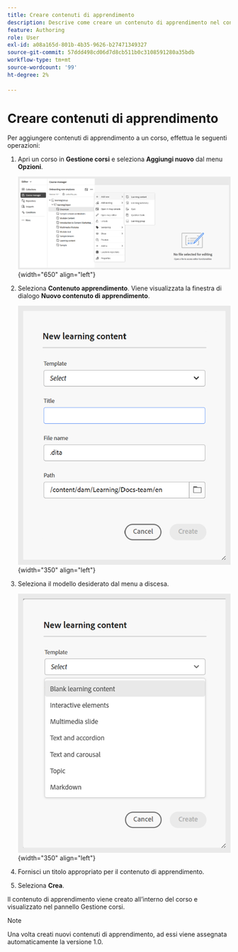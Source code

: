 ```yaml
---
title: Creare contenuti di apprendimento
description: Descrive come creare un contenuto di apprendimento nel contenuto di apprendimento e formazione.
feature: Authoring
role: User
exl-id: a08a165d-801b-4b35-9626-b27471349327
source-git-commit: 57ddd498cd06d7d8cb511b0c3108591280a35bdb
workflow-type: tm+mt
source-wordcount: '99'
ht-degree: 2%

---
```


# Creare contenuti di apprendimento

Per aggiungere contenuti di apprendimento a un corso, effettua le seguenti operazioni:

1. Apri un corso in **Gestione corsi** e seleziona **Aggiungi nuovo** dal menu **Opzioni**.

   ![](assets/workflow-learning-content.png){width="650" align="left"}

1. Seleziona **Contenuto apprendimento**.
Viene visualizzata la finestra di dialogo **Nuovo contenuto di apprendimento**.

   ![](assets/learning-content-dialog.png){width="350" align="left"}

1. Seleziona il modello desiderato dal menu a discesa.

   ![](assets/template-types-lc.png){width="350" align="left"}

1. Fornisci un titolo appropriato per il contenuto di apprendimento.
1. Seleziona **Crea**.

Il contenuto di apprendimento viene creato all’interno del corso e visualizzato nel pannello Gestione corsi.

>[!NOTE]
>
> Una volta creati nuovi contenuti di apprendimento, ad essi viene assegnata automaticamente la versione 1.0.
